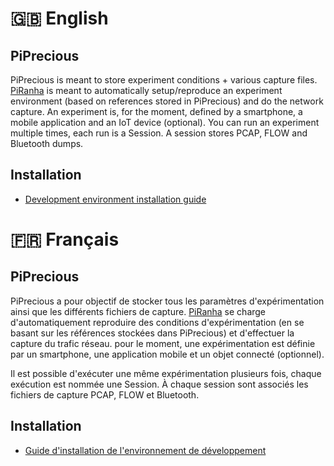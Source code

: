 # 🇬🇧 English 
## PiPrecious
PiPrecious is meant to store experiment conditions + various capture files. 
[PiRanha](https://github.com/PiRanhaLysis/PiRanha) is meant to automatically setup/reproduce an experiment environment (based on references stored in PiPrecious) 
and do the network capture. An experiment is, for the moment, defined by a smartphone, a mobile application and an IoT device (optional).
You can run an experiment multiple times, each run is a Session. A session stores PCAP, FLOW and Bluetooth dumps.

## Installation
*  [Development environment installation guide](doc/install_en.md)

# 🇫🇷 Français 
## PiPrecious
PiPrecious a pour objectif de stocker tous les paramètres d'expérimentation ainsi que les différents fichiers de capture. 
[PiRanha](https://github.com/PiRanhaLysis/PiRanha) se charge d'automatiquement reproduire des conditions d'expérimentation
(en se basant sur les références stockées dans PiPrecious) et d'effectuer la capture du trafic réseau. 
pour le moment, une expérimentation est définie par un smartphone, une application mobile et un objet connecté (optionnel).

Il est possible d'exécuter une même expérimentation plusieurs fois, chaque exécution est nommée une Session. À chaque 
session sont associés les fichiers de capture PCAP, FLOW et Bluetooth.

## Installation
*  [Guide d'installation de l'environnement de développement](doc/install_fr.md)
